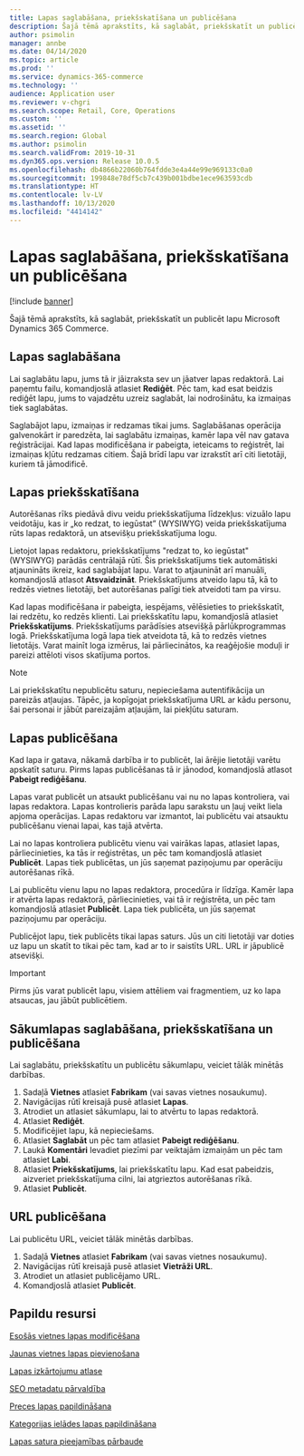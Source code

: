 ```yaml
---
title: Lapas saglabāšana, priekšskatīšana un publicēšana
description: Šajā tēmā aprakstīts, kā saglabāt, priekšskatīt un publicēt lapu Microsoft Dynamics 365 Commerce.
author: psimolin
manager: annbe
ms.date: 04/14/2020
ms.topic: article
ms.prod: ''
ms.service: dynamics-365-commerce
ms.technology: ''
audience: Application user
ms.reviewer: v-chgri
ms.search.scope: Retail, Core, Operations
ms.custom: ''
ms.assetid: ''
ms.search.region: Global
ms.author: psimolin
ms.search.validFrom: 2019-10-31
ms.dyn365.ops.version: Release 10.0.5
ms.openlocfilehash: db4866b22060b764fdde3e4a44e99e969133c0a0
ms.sourcegitcommit: 199848e78df5cb7c439b001bdbe1ece963593cdb
ms.translationtype: HT
ms.contentlocale: lv-LV
ms.lasthandoff: 10/13/2020
ms.locfileid: "4414142"
---
```

# <a name="save-preview-and-publish-a-page"></a>Lapas saglabāšana, priekšskatīšana un publicēšana

[!include [banner](includes/banner.md)]

Šajā tēmā aprakstīts, kā saglabāt, priekšskatīt un publicēt lapu Microsoft Dynamics 365 Commerce.

## <a name="save-a-page"></a>Lapas saglabāšana

Lai saglabātu lapu, jums tā ir jāizraksta sev un jāatver lapas redaktorā. Lai paņemtu failu, komandjoslā atlasiet **Rediģēt**. Pēc tam, kad esat beidzis rediģēt lapu, jums to vajadzētu uzreiz saglabāt, lai nodrošinātu, ka izmaiņas tiek saglabātas.

Saglabājot lapu, izmaiņas ir redzamas tikai jums. Saglabāšanas operācija galvenokārt ir paredzēta, lai saglabātu izmaiņas, kamēr lapa vēl nav gatava reģistrācijai. Kad lapas modificēšana ir pabeigta, ieteicams to reģistrēt, lai izmaiņas kļūtu redzamas citiem. Šajā brīdī lapu var izrakstīt arī citi lietotāji, kuriem tā jāmodificē.

## <a name="preview-a-page"></a>Lapas priekšskatīšana

Autorēšanas rīks piedāvā divu veidu priekšskatījuma līdzekļus: vizuālo lapu veidotāju, kas ir „ko redzat, to iegūstat” (WYSIWYG) veida priekšskatījuma rūts lapas redaktorā, un atsevišķu priekšskatījuma logu.

Lietojot lapas redaktoru, priekšskatījums "redzat to, ko iegūstat" (WYSIWYG) parādās centrālajā rūtī. Šis priekšskatījums tiek automātiski atjaunināts ikreiz, kad saglabājat lapu. Varat to atjaunināt arī manuāli, komandjoslā atlasot **Atsvaidzināt**. Priekšskatījums atveido lapu tā, kā to redzēs vietnes lietotāji, bet autorēšanas palīgi tiek atveidoti tam pa virsu.

Kad lapas modificēšana ir pabeigta, iespējams, vēlēsieties to priekšskatīt, lai redzētu, ko redzēs klienti. Lai priekšskatītu lapu, komandjoslā atlasiet **Priekšskatījums**. Priekšskatījums parādīsies atsevišķā pārlūkprogrammas logā. Priekšskatījuma logā lapa tiek atveidota tā, kā to redzēs vietnes lietotājs. Varat mainīt loga izmērus, lai pārliecinātos, ka reaģējošie moduļi ir pareizi attēloti visos skatījuma portos.

> [!NOTE]
> Lai priekšskatītu nepublicētu saturu, nepieciešama autentifikācija un pareizās atļaujas. Tāpēc, ja kopīgojat priekšskatījuma URL ar kādu personu, šai personai ir jābūt pareizajām atļaujām, lai piekļūtu saturam.

## <a name="publish-a-page"></a>Lapas publicēšana

Kad lapa ir gatava, nākamā darbība ir to publicēt, lai ārējie lietotāji varētu apskatīt saturu. Pirms lapas publicēšanas tā ir jānodod, komandjoslā atlasot **Pabeigt rediģēšanu**.

Lapas varat publicēt un atsaukt publicēšanu vai nu no lapas kontroliera, vai lapas redaktora. Lapas kontrolieris parāda lapu sarakstu un ļauj veikt liela apjoma operācijas. Lapas redaktoru var izmantot, lai publicētu vai atsauktu publicēšanu vienai lapai, kas tajā atvērta.

Lai no lapas kontroliera publicētu vienu vai vairākas lapas, atlasiet lapas, pārliecinieties, ka tās ir reģistrētas, un pēc tam komandjoslā atlasiet **Publicēt**. Lapas tiek publicētas, un jūs saņemat paziņojumu par operāciju autorēšanas rīkā.

Lai publicētu vienu lapu no lapas redaktora, procedūra ir līdzīga. Kamēr lapa ir atvērta lapas redaktorā, pārliecinieties, vai tā ir reģistrēta, un pēc tam komandjoslā atlasiet **Publicēt**. Lapa tiek publicēta, un jūs saņemat paziņojumu par operāciju.

Publicējot lapu, tiek publicēts tikai lapas saturs. Jūs un citi lietotāji var doties uz lapu un skatīt to tikai pēc tam, kad ar to ir saistīts URL. URL ir jāpublicē atsevišķi.

> [!IMPORTANT]
> Pirms jūs varat publicēt lapu, visiem attēliem vai fragmentiem, uz ko lapa atsaucas, jau jābūt publicētiem.

## <a name="save-preview-and-publish-a-home-page"></a>Sākumlapas saglabāšana, priekšskatīšana un publicēšana

Lai saglabātu, priekšskatītu un publicētu sākumlapu, veiciet tālāk minētās darbības.

1. Sadaļā **Vietnes** atlasiet **Fabrikam** (vai savas vietnes nosaukumu).
1. Navigācijas rūtī kreisajā pusē atlasiet **Lapas**.
1. Atrodiet un atlasiet sākumlapu, lai to atvērtu to lapas redaktorā.
1. Atlasiet **Rediģēt**.
1. Modificējiet lapu, kā nepieciešams.
1. Atlasiet **Saglabāt** un pēc tam atlasiet **Pabeigt rediģēšanu**.
1. Laukā **Komentāri** Ievadiet piezīmi par veiktajām izmaiņām un pēc tam atlasiet **Labi**.
1. Atlasiet **Priekšskatījums**, lai priekšskatītu lapu. Kad esat pabeidzis, aizveriet priekšskatījuma cilni, lai atgrieztos autorēšanas rīkā.
1. Atlasiet **Publicēt**.

## <a name="publish-a-url"></a>URL publicēšana

Lai publicētu URL, veiciet tālāk minētās darbības.

1. Sadaļā **Vietnes** atlasiet **Fabrikam** (vai savas vietnes nosaukumu).
1. Navigācijas rūtī kreisajā pusē atlasiet **Vietrāži URL**.
1. Atrodiet un atlasiet publicējamo URL.
1. Komandjoslā atlasiet **Publicēt**.

## <a name="additional-resources"></a>Papildu resursi

[Esošās vietnes lapas modificēšana](modify-existing-page.md)

[Jaunas vietnes lapas pievienošana](add-new-page.md)

[Lapas izkārtojumu atlase](select-page-layouts.md)

[SEO metadatu pārvaldība](manage-seo-metadata.md)

[Preces lapas papildināšana](enrich-product-page.md)

[Kategorijas ielādes lapas papildināšana](enrich-category-page.md)

[Lapas satura pieejamības pārbaude](verify-accessibility.md)
